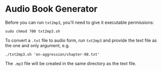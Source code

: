 # Audio Book Generator

Before you can run `txt2mp3`, you'll need to give it executable permissions:

```shell
sudo chmod 700 txt2mp3.sh
```

To convert a `.txt` file to audio form, run `txt2mp3` and provide the text file as the one and only argument, e.g.

```shell
./txt2mp3.sh 'on-aggression/chapter-08.txt'
```

The `.mp3` file will be created in the same directory as the text file.